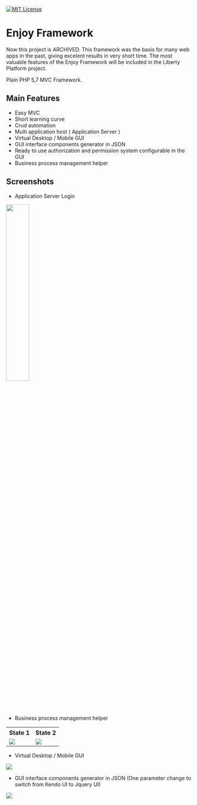 [![MIT License](https://img.shields.io/badge/License-MIT-green.svg)](https://choosealicense.com/licenses/mit/)
# Enjoy Framework
Now this project is ARCHIVED. This framework was the basis for many web apps in the past, giving excelent results in very short time. The most valuable features of the Enjoy Framework will be included in the Liberty Platform project.

Plain PHP 5,7 MVC Framework. 


## Main Features

 - Easy MVC
 - Short learning curve
 - Crud automation
 - Multi application host ( Application Server )
 - Virtual Desktop / Mobile GUI
 - GUI interface components generator in JSON
 - Ready to use authorization and permission system configurable in the GUI
 - Business process management helper

## Screenshots

 - Application Server Login

<img src="https://github.com/julianariasquijano/enjoy/raw/master/assets/images/misc/demo_app_server.png" width="35%">

 - Business process management helper
<table>
 <tr>
  <th>State 1</th>
  <th>State 2</th>
 </tr> 
 <tr>
  <td><img src="https://github.com/julianariasquijano/enjoy/raw/master/assets/images/misc/demo_bpm_1.png"></td>
  <td><img src="https://github.com/julianariasquijano/enjoy/raw/master/assets/images/misc/demo_bpm_2.png"></td>
 </tr>
</table>
   

 - Virtual Desktop / Mobile GUI
   
<img src="https://github.com/julianariasquijano/enjoy/raw/master/assets/images/misc/demo_desktop_mobile.png">

 - GUI interface components generator in JSON (One parameter change to switch from Kendo UI to Jquery UI)
   
<img src="https://github.com/julianariasquijano/enjoy/raw/master/assets/images/misc/demo_gui_lang.png">
